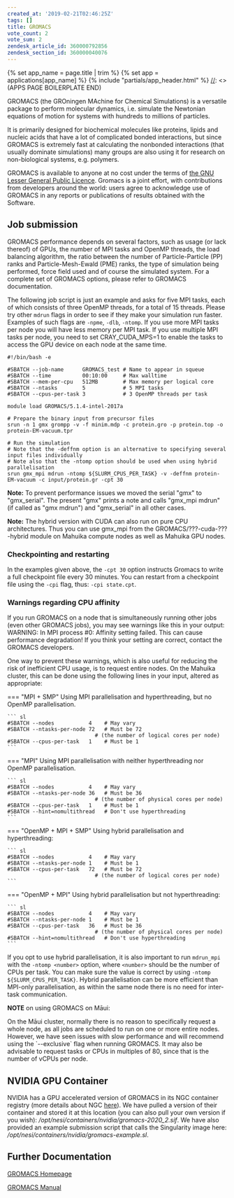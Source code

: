 ```yaml
---
created_at: '2019-02-21T02:46:25Z'
tags: []
title: GROMACS
vote_count: 2
vote_sum: 2
zendesk_article_id: 360000792856
zendesk_section_id: 360000040076
---
```



[//]: <> (APPS PAGE BOILERPLATE START)
{% set app_name = page.title | trim %}
{% set app = applications[app_name] %}
{% include "partials/app_header.html" %}
[//]: <> (APPS PAGE BOILERPLATE END)

GROMACS (the GROningen MAchine for Chemical Simulations) is a versatile
package to perform molecular dynamics, i.e. simulate the Newtonian
equations of motion for systems with hundreds to millions of particles.

It is primarily designed for biochemical molecules like proteins, lipids
and nucleic acids that have a lot of complicated bonded interactions,
but since GROMACS is extremely fast at calculating the nonbonded
interactions (that usually dominate simulations) many groups are also
using it for research on non-biological systems, e.g. polymers.

GROMACS is available to anyone at no cost under the terms of [the GNU
Lesser General Public
Licence](http://www.gnu.org/licenses/lgpl-2.1.html). Gromacs is a joint
effort, with contributions from developers around the world: users agree
to acknowledge use of GROMACS in any reports or publications of results
obtained with the Software.

## Job submission

GROMACS performance depends on several factors, such as usage (or lack
thereof) of GPUs, the number of MPI tasks and OpenMP threads, the load
balancing algorithm, the ratio between the number of Particle-Particle
(PP) ranks and Particle-Mesh-Ewald (PME) ranks, the type of simulation
being performed, force field used and of course the simulated system.
For a complete set of GROMACS options, please refer to GROMACS
documentation.

The following job script is just an example and asks for five MPI tasks,
each of which consists of three OpenMP threads, for a total of 15
threads. Please try other `mdrun` flags in order to see if they make
your simulation run faster. Examples of such flags are `-npme`, `-dlb`,
`-ntomp`. If you use more MPI tasks per node you will have less memory
per MPI task. If you use multiple MPI tasks per node, you need to set
CRAY\_CUDA\_MPS=1 to enable the tasks to access the GPU device on each
node at the same time.

``` sl
#!/bin/bash -e

#SBATCH --job-name      GROMACS_test # Name to appear in squeue
#SBATCH --time          00:10:00     # Max walltime
#SBATCH --mem-per-cpu   512MB        # Max memory per logical core
#SBATCH --ntasks        5            # 5 MPI tasks
#SBATCH --cpus-per-task 3            # 3 OpenMP threads per task

module load GROMACS/5.1.4-intel-2017a

# Prepare the binary input from precursor files 
srun -n 1 gmx grompp -v -f minim.mdp -c protein.gro -p protein.top -o protein-EM-vacuum.tpr

# Run the simulation
# Note that the -deffnm option is an alternative to specifying several input files individually
# Note also that the -ntomp option should be used when using hybrid parallelisation
srun gmx_mpi mdrun -ntomp ${SLURM_CPUS_PER_TASK} -v -deffnm protein-EM-vacuum -c input/protein.gr -cpt 30
```

**Note:** To prevent performance issues we moved the serial "gmx" to
"gmx\_serial". The present "gmx" prints a note and calls "gmx\_mpi
mdrun" (if called as "gmx mdrun") and "gmx\_serial" in all other cases.

**Note:** The hybrid version with CUDA can also run on pure CPU
architectures. Thus you can use gmx\_mpi from the
GROMACS/???-cuda-???-hybrid module on Mahuika compute nodes as well as
Mahuika GPU nodes.

### Checkpointing and restarting

In the examples given above, the `-cpt 30` option instructs Gromacs to
write a full checkpoint file every 30 minutes. You can restart from a
checkpoint file using the `-cpi` flag, thus: `-cpi state.cpt`.

### Warnings regarding CPU affinity

If you run GROMACS on a node that is simultaneously running other jobs
(even other GROMACS jobs), you may see warnings like this in your
output:
     WARNING: In MPI process #0: Affinity setting failed. This can cause
     performance degradation! If you think your setting are correct,
     contact the GROMACS developers.

One way to prevent these warnings, which is also useful for reducing the
risk of inefficient CPU usage, is to request entire nodes. On the
Mahuika cluster, this can be done using the following lines in your
input, altered as appropriate:

=== "MPI + SMP"
    Using MPI parallelisation and hyperthreading, but no OpenMP
    parallelisation.

    ``` sl
    #SBATCH --nodes           4    # May vary
    #SBATCH --ntasks-per-node 72   # Must be 72
                                # (the number of logical cores per node)
    #SBATCH --cpus-per-task   1    # Must be 1
    ```

=== "MPI"
    Using MPI parallelisation with neither hyperthreading nor OpenMP
    parallelisation.

    ``` sl
    #SBATCH --nodes           4    # May vary
    #SBATCH --ntasks-per-node 36   # Must be 36
                                # (the number of physical cores per node)
    #SBATCH --cpus-per-task   1    # Must be 1
    #SBATCH --hint=nomultithread   # Don't use hyperthreading
    ```

=== "OpenMP + MPI + SMP"
    Using hybrid parallelisation and hyperthreading:

    ``` sl
    #SBATCH --nodes           4    # May vary
    #SBATCH --ntasks-per-node 1    # Must be 1
    #SBATCH --cpus-per-task   72   # Must be 72
                                # (the number of logical cores per node)
    ```

=== "OpenMP + MPI"
    Using hybrid parallelisation but not hyperthreading:

    ``` sl
    #SBATCH --nodes           4    # May vary
    #SBATCH --ntasks-per-node 1    # Must be 1
    #SBATCH --cpus-per-task   36   # Must be 36
                                # (the number of physical cores per node)
    #SBATCH --hint=nomultithread   # Don't use hyperthreading
    ```

If you opt to use hybrid parallelisation, it is also important to run
`mdrun_mpi` with the `-ntomp <number>` option, where `<number>` should
be the number of CPUs per task. You can make sure the value is correct
by using `-ntomp ${SLURM_CPUS_PER_TASK}`. Hybrid parallelisation can be
more efficient than MPI-only parallelisation, as within the same node
there is no need for inter-task communication.

**NOTE** on using GROMACS on Māui:

On the Māui cluster, normally there is no reason to specifically request
a whole node, as all jobs are scheduled to run on one or more entire
nodes.  However, we have seen issues with slow performance and will
recommend using the \`--exclusive\` flag when running GROMACS. It may
also be advisable to request tasks or CPUs in multiples of 80, since
that is the number of vCPUs per node.

## NVIDIA GPU Container

NVIDIA has a GPU accelerated version of GROMACS in its NGC container
registry (more details about NGC
[here](../../Scientific_Computing/HPC_Software_Environment/NVIDIA_GPU_Containers.md)).
We have pulled a version of their container and stored it at this
location (you can also pull your own version if you wish):
*/opt/nesi/containers/nvidia/gromacs-2020\_2.sif*. We have also provided
an example submission script that calls the Singularity image here:
*/opt/nesi/containers/nvidia/gromacs-example.sl*.

## Further Documentation

[GROMACS Homepage](http://www.gromacs.org/)

[GROMACS Manual](http://www.gromacs.org/Documentation/Manual)